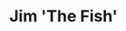 ---
layout: credit-info
headerstatus: shunk-header
title: Jim 'The Fish'
showreel_weight: 118
credits_weight: 106
thumbnail: /assets/img/credits-grid/jim-the-fish.jpg
image: /assets/img/credits-grid/opengraph/jim-the-fish.jpg
image_size: 3
category: credits
role: Composer
type: Short Film
year: 2016
imdb: https://www.facebook.com/jimthefishfilm
soundcloud: https://w.soundcloud.com/player/?url=https%3A//api.soundcloud.com/tracks/243568656&amp;color=ff5500&amp;auto_play=false&amp;hide_related=false&amp;show_comments=false&amp;show_user=false&amp;show_reposts=false
genre: Drama/Romance
director: Andrew Tulloch
---